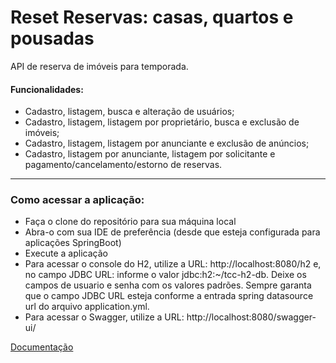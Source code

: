 # Reset Reservas: casas, quartos e pousadas

API de reserva de imóveis para temporada. 

#### Funcionalidades:

- Cadastro, listagem, busca e alteração de usuários;
- Cadastro, listagem, listagem por proprietário, busca e exclusão de imóveis;
- Cadastro, listagem, listagem por anunciante e exclusão de anúncios; 
- Cadastro, listagem por anunciante, listagem por solicitante e pagamento/cancelamento/estorno de reservas.

___________________________________________________________
### Como acessar a aplicação:

- Faça o clone do repositório para sua máquina local
- Abra-o com sua IDE de preferência (desde que esteja configurada para aplicações SpringBoot)
- Execute a aplicação
- Para acessar o console do H2, utilize a URL: http://localhost:8080/h2 e, no campo JDBC URL: informe o valor jdbc:h2:~/tcc-h2-db. Deixe os campos de usuario e senha com os valores padrões. Sempre garanta que o campo JDBC URL esteja conforme a entrada spring datasource url do arquivo application.yml.
- Para acessar o Swagger, utilize a URL: http://localhost:8080/swagger-ui/

[Documentação](https://github.com/cwi-reset/edicao-03-level-2/tree/master/TCC)
